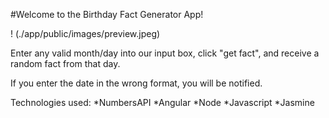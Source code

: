 #Welcome to the Birthday Fact Generator App!

!  (./app/public/images/preview.jpeg)

Enter any valid month/day into our input box, click "get fact", and receive a random fact from that day.

If you enter the date in the wrong format, you will be notified.  

Technologies used:
*NumbersAPI
*Angular
*Node
*Javascript
*Jasmine
